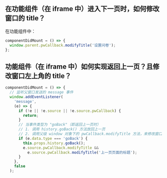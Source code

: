 ## 在功能组件（在 iframe 中）进入下一页时，如何修改窗口的 title？

在功能组件中：

```javascript
componentDidMount = () => {
  window.parent.pwCallback.modifyTitle('设置问卷');
};
```

## 功能组件（在 iframe 中）如何实现返回上一页？且修改窗口左上角的 title？

```javascript
componentDidMount = () => {
  // 监听父窗口发送的 message 事件
  window.addEventListener(
    'message',
    (e) => {
      if (!e || !e.source || !e.source.pwCallback) {
        return;
      }
      // 当事件类型为 "goBack"（即返回上一页时）
      // 1. 调用 history.goBack() 方法放回上一页
      // 2. 调用父级 window 对象下的 pwCallback.modifyTitle 方法，来修改窗口左上角的标题，其内容为上一页页面的标题
      if (e.data.type === 'goBack') {
        this.props.history.goBack();
        e.source.pwCallback.modifyTitle &&
          e.source.pwCallback.modifyTitle('上一页页面的标题');
      }
    },
    false
  );
```
